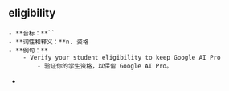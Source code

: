 ## eligibility
	- **音标：**``
	- **词性和释义：**n. 资格
	- **例句：**
		- Verify your student eligibility to keep Google AI Pro
			- 验证你的学生资格，以保留 Google AI Pro。
-
